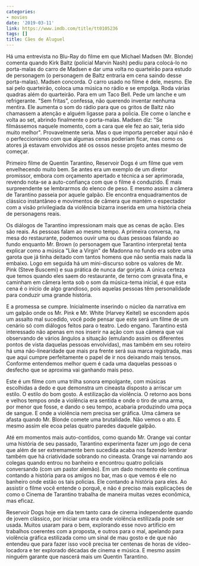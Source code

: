 ```yaml
---
categories:
- movies
date: '2019-03-11'
link: https://www.imdb.com/title/tt0105236
tags: []
title: Cães de Aluguel
---
```


Há uma entrevista no Blu-Ray do filme em que Michael Madsen (Mr. Blonde) comenta quando Kirk Baltz (policial Marvin Nash) pediu para colocá-lo no porta-malas do carro de Madsen e dar uma volta no quarteirão para estudo de personagem (o personagem de Baltz entraria em cena saindo desse porta-malas). Madsen concorda. O carro usado no filme é dele, mesmo. Ele sai pelo quarteirão, coloca uma música no rádio e se empolga. Roda várias quadras além do quarteirão. Para em um Taco Bell. Pede um lanche e um refrigerante. "Sem fritas", confessa, não querendo inventar nenhuma mentira. Ele aumenta o som do rádio para que os gritos de Baltz não chamassem a atenção e alguém ligasse para a policia. Ele come o lanche e volta ao set, abrindo finalmente o porta-malas. Madsen diz: "Se filmássemos naquele momento, com a cara que ele fez ao sair, teria sido muito melhor". Provavelmente seria. Mas o que importa perceber aqui não é o perfeccionismo com que algumas cenas poderiam ficar, mas como os atores já estavam envolvidos até os ossos nesse projeto antes mesmo de começar.

Primeiro filme de Quentin Tarantino, Reservoir Dogs é um filme que vem envelhecendo muito bem. Se antes era um exemplo de um diretor promissor, embora com orçamento apertado e técnica a ser aprimorada, revendo nota-se a auto-confiança com que o filme é conduzido. É mais surpreendente se lembrarmos do elenco de peso. E mesmo assim a câmera de Tarantino passeia por aquele galpão. Ele encontra enquadramentos de clássico instantâneo e movimentos de câmera que mantém o espectador com a visão privilegiada da violência bizarra inserida em uma história cheia de personagens reais.

Os diálogos de Tarantino impressionam mais que as cenas de ação. Eles são reais. As pessoas falam ao mesmo tempo. A primeira conversa, na mesa do restaurante, podemos ouvir uma ou duas pessoas falando ao fundo enquanto Mr. Brown (o personagem que Tarantino interpreta) tenta explicar como a música "Like a Virgin" de Madonna no fundo era sobre uma garota que já tinha deitado com tantos homens que não sentia mais nada lá embaixo. Logo em seguida há um mini-discurso sobre os valores de Mr. Pink (Steve Buscemi) e sua prática de nunca dar gorjeta. A única certeza que temos quando eles saem do restaurante, de terno com gravata fina, e caminham em câmera lenta sob o som da música-tema inicial, é que esta cena é o início de algo grandioso, pois aquelas pessoas têm personalidade para conduzir uma grande história.

E a promessa se cumpre. Inicialmente inserindo o núcleo da narrativa em um galpão onde os Mr. Pink e Mr. White (Harvey Keitel) se escondem após um assalto mal sucedido, você pode pensar que este será um filme de um cenário só com diálogos feitos para o teatro. Ledo engano. Tarantino está interessado não apenas em nos inserir na ação com sua câmera que vai observando de vários ângulos a situação (emulando assim os diferentes pontos de vista daquelas pessoas envolvidas), mas também em seu roteiro há uma não-linearidade que mais pra frente será sua marca registrada, mas que aqui cumpre perfeitamente o papel de ir nos deixando mais tensos. Conforme entendemos melhor quem é cada uma daquelas pessoas o desfecho que se aproxima vai ganhando mais peso.

Este é um filme com uma trilha sonora empolgante, com músicas escolhidas a dedo e que demonstra um cineasta disposto a arriscar um estilo. O estilo do bom gosto. A estilização da violência. O retorno aos bons e velhos tempos onde a violência era sentida e onde o tiro de uma arma, por menor que fosse, e dando o seu tempo, acabaria produzindo uma poça de sangue. E onde a violência nem precisa ser gráfica. Uma câmera se afasta quando Mr. Blonde comete uma brutalidade. Não vemos o ato. E mesmo assim ele ecoa pelas quatro paredes daquele galpão.

Até em momentos mais auto-contidos, como quando Mr. Orange vai contar uma história de seu passado, Tarantino experimenta fazer um jogo de cena que além de ser extremamente bem sucedida acaba nos fazendo lembrar também que há criatividade sobrando no cineasta. Orange vai narrando aos colegas quando entrou no banheiro e encontrou quatro policiais conversando (com um pastor alemão). Em um dado momento ele continua contando a história para os amigos no bar, mas o que vemos é ele no banheiro onde estão os tais policias. Ele contando a história para eles. Ao assistir o filme você entende o porquê, e não é preciso mais explicações de como o Cinema de Tarantino trabalha de maneira muitas vezes econômica, mas eficaz.

Reservoir Dogs hoje em dia tem tanto cara de cinema independente quando de jovem clássico, por iniciar uma era onde violência estilizada pode ser usada. Muitos usaram para o bem, explorando esse novo artifício em trabalhos coerentes com a proposta, e outros para o mal, apelando para violência gráfica estilizada como um sinal de mau gosto e de que não entendeu que para fazer isso você precisa ter centenas de horas de vídeo-locadora e ter explorado décadas de cinema e música. E mesmo assim ninguém garante que nascerá mais um Quentin Tarantino.